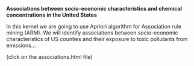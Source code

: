 **Associations between socio-economic characteristics and chemical concentrations in the United States**

In this kernel we are going to use Apriori algorithm for Association rule mining (ARM). We will identify associations between socio-economic characteristics of US counties and their exposure to toxic pollutants from emissions...

(click on the associations.html file)
